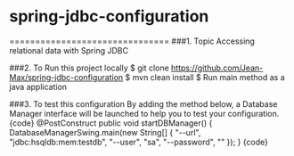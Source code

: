 # spring-jdbc-configuration
===============================
###1. Topic
Accessing relational data with Spring JDBC
		
###2. To Run this project locally
$ git clone https://github.com/Jean-Max/spring-jdbc-configuration
$ mvn clean install
$ Run main method as a java application

###3. To test this configuration
By adding the method below, a Database Manager interface will be launched to help you to test your configuration.
{code}
@PostConstruct
public void startDBManager() {
	DatabaseManagerSwing.main(new String[] { "--url", "jdbc:hsqldb:mem:testdb", "--user", "sa", "--password", "" });
}
{code}